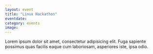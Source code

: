 ```yaml
---
layout: event
title: "Linux Hackathon" 
eventdate: 
category: events
image: 
---
```

Lorem ipsum dolor sit amet, consectetur adipisicing elit. Fuga sapiente possimus quas facilis eaque cum laboriosam, asperiores iste, ipsa odio.
<!--more-->